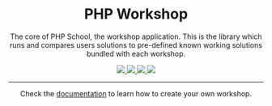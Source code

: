 <h1 align="center">PHP Workshop</h1>

<p align="center">
The core of PHP School, the workshop application. This is the library which runs and compares users solutions to pre-defined known working solutions bundled with each workshop.
</p>

<p align="center">
<a href="https://github.com/php-school/php-workshop/actions">
    <img src="https://github.com/php-school/php-workshop/workflows/PhpWorkshop/badge.svg">
</a>
<a href="https://codecov.io/github/php-school/php-workshop">
    <img src="https://img.shields.io/codecov/c/github/php-school/php-workshop/master.svg?style=flat-square">
</a>
<a href="https://scrutinizer-ci.com/g/php-school/php-workshop/">
    <img src="ttps://img.shields.io/scrutinizer/g/php-school/php-workshop/master.svg?style=flat-square">
</a>
<a href="https://phpschool-team.slack.com/messages">
    <img src="https://phpschool.herokuapp.com/badge.svg">
</a>
</p>

----

<p align="center">
Check the <a target="_blank" href="https://www.phpschool.io/docs">documentation</a> to learn how to create your own workshop.
</p>
